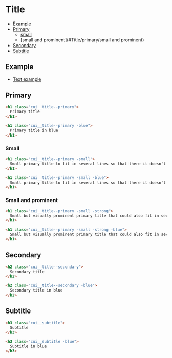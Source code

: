 
# Title

- [Example](#Title/example)
- [Primary](#Title/primary)
  - [small](#Title/primary/small)
  - [small and prominent](#Title/primary/small and prominent)
- [Secondary](#Title/secondary)
- [Subtitle](#Title/subtitle)

<a name="Title/example"></a>
## Example

- [Text example](examples/base/text.html)

<a name="Title/primary"></a>
## Primary

```html
<h1 class="cui__title--primary">
  Primary title
</h1>

<h1 class="cui__title--primary -blue">
  Primary title in blue
</h1>
```

<a name="Title/primary/small"></a>
### Small

```html
<h1 class="cui__title--primary -small">
  Small primary title to fit in several lines so that there it doesn't look as visually cluttered if the title is too long
</h1>

<h1 class="cui__title--primary -small -blue">
  Small primary title to fit in several lines so that there it doesn't look as visually cluttered if the title is too long in blue
</h1>
```

<a name="Title/primary/small and prominent"></a>
### Small and prominent

```html
<h1 class="cui__title--primary -small -strong">
  Small but visually prominent primary title that could also fit in several lines so that there it doesn't look as visually cluttered if the title is too long
</h1>

<h1 class="cui__title--primary -small -strong -blue">
  Small but visually prominent primary title that could also fit in several lines so that there it doesn't look as visually cluttered if the title is too long in blue
</h1>
```

<a name="Title/secondary"></a>
## Secondary

```html
<h2 class="cui__title--secondary">
  Secondary title
</h2>

<h2 class="cui__title--secondary -blue">
  Secondary title in blue
</h2>
```

<a name="Title/subtitle"></a>
## Subtitle

```html
<h3 class="cui__subtitle">
  Subtitle
</h3>

<h3 class="cui__subtitle -blue">
  Subtitle in blue
</h3>
```
